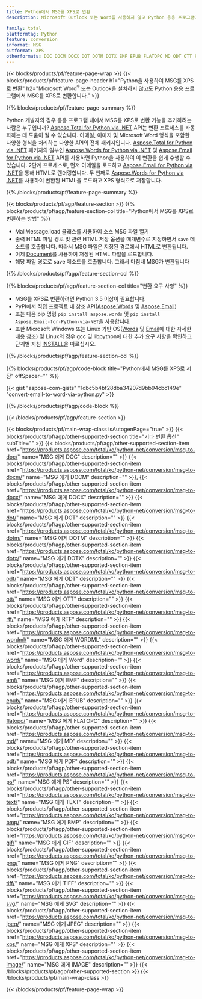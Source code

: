 ```yaml
---
title: Python에서 MSG를 XPS로 변환
description: Microsoft Outlook 또는 Word를 사용하지 않고 Python 응용 프로그램에서 MSG를 XPS로 저장 

family: total
platformtag: Python
feature: conversion
informat: MSG
outformat: XPS
otherformats: DOC DOCM DOCX DOT DOTM DOTX EMF EPUB FLATOPC MD ODT OTT PCL PDF PS RTF TEXT WORD WORDML BMP GIF IMAGE JPEG TIFF PNG SVG XPS
---
```

{{< blocks/products/pf/feature-page-wrap >}}
{{< blocks/products/pf/feature-page-header h1="Python을 사용하여 MSG를 XPS로 변환" h2="Microsoft Word<sup>&reg;</sup> 또는 Outlook을 설치하지 않고도 Python 응용 프로그램에서 MSG를 XPS로 변환합니다." >}}

{{% blocks/products/pf/feature-page-summary %}}

Python 개발자의 경우 응용 프로그램 내에서 MSG를 XPS로 변환 기능을 추가하려는 사람은 누구입니까? [Aspose.Total for Python via .NET](https://products.aspose.com/total/python-net/) API는 변환 프로세스를 자동화하는 데 도움이 될 수 있습니다. 이메일, 이미지 및 Microsoft Word 형식을 포함한 다양한 형식을 처리하는 다양한 API의 전체 패키지입니다. [Aspose.Total for Python via .NET](https://products.aspose.com/total/python-net/) 패키지의 일부인 [Aspose.Words for Python via .NET](https://products.aspose.com/words/python-net/) 및 [Aspose.Email for Python via .NET](https://products.aspose.com/email/python-net/) API를 사용하면 Python을 사용하여 이 변환을 쉽게 수행할 수 있습니다. 2단계 프로세스로, 먼저 이메일을 로드하고 [Aspose.Email for Python via .NET](https://products.aspose.com/email/python-net/)을 통해 HTML로 렌더링합니다. 두 번째로 [Aspose.Words for Python via .NET](https://products.aspose.com/words/python-net/)를 사용하여 변환된 HTML을 로드하고 XPS 형식으로 저장합니다.

{{% /blocks/products/pf/feature-page-summary %}}

{{< blocks/products/pf/agp/feature-section >}}
{{% blocks/products/pf/agp/feature-section-col title="Python에서 MSG를 XPS로 변환하는 방법" %}}

- MailMessage.load 클래스를 사용하여 소스 MSG 파일 열기
- 출력 HTML 파일 경로 및 관련 HTML 저장 옵션을 매개변수로 지정하면서 `save` 메소드를 호출합니다. 따라서 MSG 파일은 지정된 경로에서 HTML로 변환됩니다.
- 이제 [Document](https://reference.aspose.com/words/python-net/aspose.words/document/)를 사용하여 저장된 HTML 파일을 로드합니다.
- 해당 파일 경로로 save 메소드를 호출합니다. 그래서 마침내 MSG가 변환됩니다

{{% /blocks/products/pf/agp/feature-section-col %}}

{{% blocks/products/pf/agp/feature-section-col title="변환 요구 사항" %}}

- MSG를 XPS로 변환하려면 Python 3.5 이상이 필요합니다.
- PyPI에서 직접 프로젝트 내 참조 API([Aspose.Words](https://pypi.org/project/aspose-words/) 및 [Aspose.Email](https://pypi.org/project/Aspose.Email-for-Python-via-NET/))
- 또는 다음 pip 명령 ```pip install aspose.words``` 및 ```pip install Aspose.Email-for-Python-via-NET```을 사용합니다. 
- 또한 Microsoft Windows 또는 Linux 기반 OS([Words](https://docs.aspose.com/words/python-net/system-requirements/) 및 [Email](https://docs.aspose.com/email/python-net/system-requirements/)에 대한 자세한 내용 참조) 및 Linux의 경우 gcc 및 libpython에 대한 추가 요구 사항을 확인하고 단계별 지침 [INSTALL](https://docs.aspose.com/words/python-net/installation/)을 따르십시오.
 

{{% /blocks/products/pf/agp/feature-section-col %}}

{{% blocks/products/pf/agp/code-block title="Python에서 MSG를 XPS로 저장" offSpacer="" %}}

{{< gist "aspose-com-gists" "1dbc5b4bf28dba34207d9bb94cbc149e" "convert-email-to-word-via-python.py" >}}

{{% /blocks/products/pf/agp/code-block %}}

{{< /blocks/products/pf/agp/feature-section >}}

{{< blocks/products/pf/main-wrap-class isAutogenPage="true" >}}
{{< blocks/products/pf/agp/other-supported-section title="기타 변환 옵션" subTitle="" >}}
{{< blocks/products/pf/agp/other-supported-section-item href="https://products.aspose.com/total/ko/python-net/conversion/msg-to-doc/" name="MSG 에게 DOC" description="" >}}
{{< blocks/products/pf/agp/other-supported-section-item href="https://products.aspose.com/total/ko/python-net/conversion/msg-to-docm/" name="MSG 에게 DOCM" description="" >}},
{{< blocks/products/pf/agp/other-supported-section-item href="https://products.aspose.com/total/ko/python-net/conversion/msg-to-docx/" name="MSG 에게 DOCX" description="" >}}
{{< blocks/products/pf/agp/other-supported-section-item href="https://products.aspose.com/total/ko/python-net/conversion/msg-to-dot/" name="MSG 에게 DOT" description="" >}}
{{< blocks/products/pf/agp/other-supported-section-item href="https://products.aspose.com/total/ko/python-net/conversion/msg-to-dotm/" name="MSG 에게 DOTM" description="" >}}
{{< blocks/products/pf/agp/other-supported-section-item href="https://products.aspose.com/total/ko/python-net/conversion/msg-to-dotx/" name="MSG 에게 DOTX" description="" >}}
{{< blocks/products/pf/agp/other-supported-section-item href="https://products.aspose.com/total/ko/python-net/conversion/msg-to-odt/" name="MSG 에게 ODT" description="" >}}
{{< blocks/products/pf/agp/other-supported-section-item href="https://products.aspose.com/total/ko/python-net/conversion/msg-to-ott/" name="MSG 에게 OTT" description="" >}}
{{< blocks/products/pf/agp/other-supported-section-item href="https://products.aspose.com/total/ko/python-net/conversion/msg-to-rtf/" name="MSG 에게 RTF" description="" >}}
{{< blocks/products/pf/agp/other-supported-section-item href="https://products.aspose.com/total/ko/python-net/conversion/msg-to-wordml/" name="MSG 에게 WORDML" description="" >}}
{{< blocks/products/pf/agp/other-supported-section-item href="https://products.aspose.com/total/ko/python-net/conversion/msg-to-word/" name="MSG 에게 Word" description="" >}}
{{< blocks/products/pf/agp/other-supported-section-item href="https://products.aspose.com/total/ko/python-net/conversion/msg-to-emf/" name="MSG 에게 EMF" description="" >}}
{{< blocks/products/pf/agp/other-supported-section-item href="https://products.aspose.com/total/ko/python-net/conversion/msg-to-epub/" name="MSG 에게 EPUB" description="" >}}
{{< blocks/products/pf/agp/other-supported-section-item href="https://products.aspose.com/total/ko/python-net/conversion/msg-to-flatopc/" name="MSG 에게 FLATOPC" description="" >}}
{{< blocks/products/pf/agp/other-supported-section-item href="https://products.aspose.com/total/ko/python-net/conversion/msg-to-md/" name="MSG 에게 MD" description="" >}}
{{< blocks/products/pf/agp/other-supported-section-item href="https://products.aspose.com/total/ko/python-net/conversion/msg-to-pdf/" name="MSG 에게 PDF" description="" >}}
{{< blocks/products/pf/agp/other-supported-section-item href="https://products.aspose.com/total/ko/python-net/conversion/msg-to-ps/" name="MSG 에게 PS" description="" >}}
{{< blocks/products/pf/agp/other-supported-section-item href="https://products.aspose.com/total/ko/python-net/conversion/msg-to-text/" name="MSG 에게 TEXT" description="" >}}
{{< blocks/products/pf/agp/other-supported-section-item href="https://products.aspose.com/total/ko/python-net/conversion/msg-to-bmp/" name="MSG 에게 BMP" description="" >}}
{{< blocks/products/pf/agp/other-supported-section-item href="https://products.aspose.com/total/ko/python-net/conversion/msg-to-gif/" name="MSG 에게 GIF" description="" >}}
{{< blocks/products/pf/agp/other-supported-section-item href="https://products.aspose.com/total/ko/python-net/conversion/msg-to-png/" name="MSG 에게 PNG" description="" >}}
{{< blocks/products/pf/agp/other-supported-section-item href="https://products.aspose.com/total/ko/python-net/conversion/msg-to-tiff/" name="MSG 에게 TIFF" description="" >}}
{{< blocks/products/pf/agp/other-supported-section-item href="https://products.aspose.com/total/ko/python-net/conversion/msg-to-svg/" name="MSG 에게 SVG" description="" >}}
{{< blocks/products/pf/agp/other-supported-section-item href="https://products.aspose.com/total/ko/python-net/conversion/msg-to-jpeg/" name="MSG 에게 JPEG" description="" >}}
{{< blocks/products/pf/agp/other-supported-section-item href="https://products.aspose.com/total/ko/python-net/conversion/msg-to-xps/" name="MSG 에게 XPS" description="" >}}
{{< blocks/products/pf/agp/other-supported-section-item href="https://products.aspose.com/total/ko/python-net/conversion/msg-to-image/" name="MSG 에게 IMAGE" description="" >}}
{{< /blocks/products/pf/agp/other-supported-section >}}
{{< /blocks/products/pf/main-wrap-class >}}

{{< /blocks/products/pf/feature-page-wrap >}}